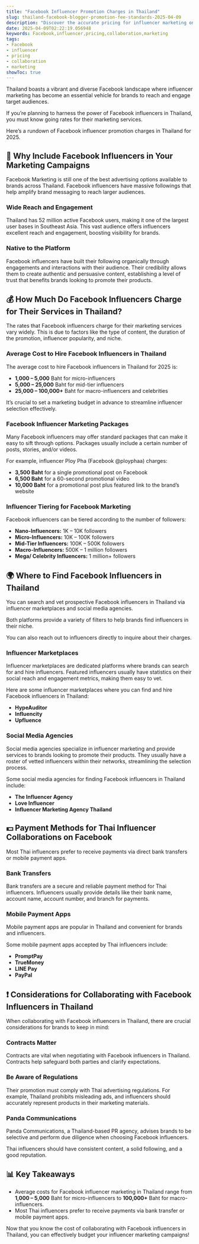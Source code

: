 ```yaml
---
title: "Facebook Influencer Promotion Charges in Thailand"
slug: thailand-facebook-blogger-promotion-fee-standards-2025-04-09
description: "Discover the accurate pricing for influencer marketing on Facebook in Thailand."
date: 2025-04-09T02:22:19.056948
keywords: Facebook,influencer,pricing,collaboration,marketing
tags:
- Facebook
- influencer
- pricing
- collaboration
- marketing
showToc: true
---
```


Thailand boasts a vibrant and diverse Facebook landscape where influencer marketing has become an essential vehicle for brands to reach and engage target audiences. 

If you’re planning to harness the power of Facebook influencers in Thailand, you must know going rates for their marketing services.

Here’s a rundown of Facebook influencer promotion charges in Thailand for 2025.


## 📅 Why Include Facebook Influencers in Your Marketing Campaigns

Facebook Marketing is still one of the best advertising options available to brands across Thailand. Facebook influencers have massive followings that help amplify brand messaging to reach larger audiences.

### Wide Reach and Engagement

Thailand has 52 million active Facebook users, making it one of the largest user bases in Southeast Asia. This vast audience offers influencers excellent reach and engagement, boosting visibility for brands.

### Native to the Platform 

Facebook influencers have built their following organically through engagements and interactions with their audience. Their credibility allows them to create authentic and persuasive content, establishing a level of trust that benefits brands looking to promote their products.


## 💰 How Much Do Facebook Influencers Charge for Their Services in Thailand?

The rates that Facebook influencers charge for their marketing services vary widely. This is due to factors like the type of content, the duration of the promotion, influencer popularity, and niche.

### Average Cost to Hire Facebook Influencers in Thailand

The average cost to hire Facebook influencers in Thailand for 2025 is:

- **1,000 – 5,000** Baht for micro-influencers 
- **5,000 – 25,000** Baht for mid-tier influencers
- **25,000 – 100,000+** Baht for macro-influencers and celebrities

It’s crucial to set a marketing budget in advance to streamline influencer selection effectively. 


### Facebook Influencer Marketing Packages 

Many Facebook influencers may offer standard packages that can make it easy to sift through options. Packages usually include a certain number of posts, stories, and/or videos.

For example, influencer Ploy Pha (Facebook @ployphaa) charges:

- **3,500 Baht** for a single promotional post on Facebook
- **6,500 Baht** for a 60-second promotional video
- **10,000 Baht** for a promotional post plus featured link to the brand’s website

### Influencer Tiering for Facebook Marketing

Facebook influencers can be tiered according to the number of followers:

- **Nano-Influencers:** 1K – 10K followers 
- **Micro-Influencers:** 10K – 100K followers
- **Mid-Tier Influencers:** 100K – 500K followers
- **Macro-Influencers:** 500K – 1 million followers
- **Mega/ Celebrity Influencers:** 1 million+ followers 


## 🌍 Where to Find Facebook Influencers in Thailand 

You can search and vet prospective Facebook influencers in Thailand via influencer marketplaces and social media agencies.

Both platforms provide a variety of filters to help brands find influencers in their niche.

You can also reach out to influencers directly to inquire about their charges.

### Influencer Marketplaces 

Influencer marketplaces are dedicated platforms where brands can search for and hire influencers. Featured influencers usually have statistics on their social reach and engagement metrics, making them easy to vet.

Here are some influencer marketplaces where you can find and hire Facebook influencers in Thailand:

- **HypeAuditor**
- **Influencity**
- **Upfluence**


### Social Media Agencies 

Social media agencies specialize in influencer marketing and provide services to brands looking to promote their products. They usually have a roster of vetted influencers within their networks, streamlining the selection process.

Some social media agencies for finding Facebook influencers in Thailand include:


- **The Influencer Agency** 
- **Love Influencer** 
- **Influencer Marketing Agency Thailand**


## 💵 Payment Methods for Thai Influencer Collaborations on Facebook 

Most Thai influencers prefer to receive payments via direct bank transfers or mobile payment apps.

### Bank Transfers

Bank transfers are a secure and reliable payment method for Thai influencers. Influencers usually provide details like their bank name, account name, account number, and branch for payments.

### Mobile Payment Apps 

Mobile payment apps are popular in Thailand and convenient for brands and influencers. 

Some mobile payment apps accepted by Thai influencers include:

- **PromptPay** 
- **TrueMoney** 
- **LINE Pay** 
- **PayPal** 


## ❗ Considerations for Collaborating with Facebook Influencers in Thailand 

When collaborating with Facebook influencers in Thailand, there are crucial considerations for brands to keep in mind:

### Contracts Matter  
 
Contracts are vital when negotiating with Facebook influencers in Thailand. Contracts help safeguard both parties and clarify expectations.

### Be Aware of Regulations  

Their promotion must comply with Thai advertising regulations. For example, Thailand prohibits misleading ads, and influencers should accurately represent products in their marketing materials.   

### Panda Communications 

Panda Communications, a Thailand-based PR agency, advises brands to be selective and perform due diligence when choosing Facebook influencers. 

Thai influencers should have consistent content, a solid following, and a good reputation. 


## 📊 Key Takeaways

- Average costs for Facebook influencer marketing in Thailand range from **1,000 – 5,000** Baht for micro-influencers to **100,000+** Baht for macro-influencers.
- Most Thai influencers prefer to receive payments via bank transfer or mobile payment apps. 


Now that you know the cost of collaborating with Facebook influencers in Thailand, you can effectively budget your influencer marketing campaigns!
